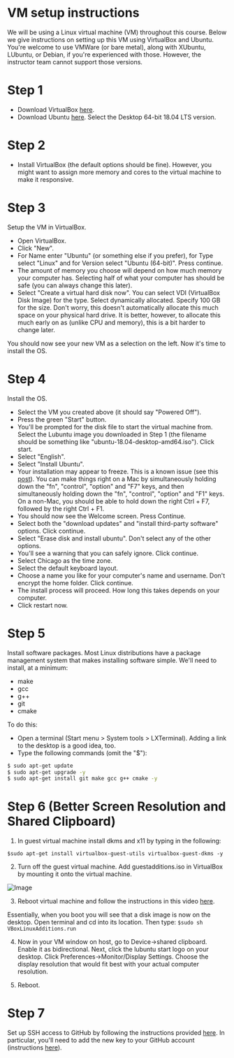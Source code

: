 # VM setup instructions

We will be using a Linux virtual machine (VM) throughout this course. Below we give instructions on setting up this VM using VirtualBox and Ubuntu. You're welcome to use VMWare (or bare metal), along with XUbuntu, LUbuntu, or Debian, if you're experienced with those. However, the instructor team cannot support those versions.

# Step 1

- Download VirtualBox [here](https://www.virtualbox.org/wiki/Downloads).
- Download Ubuntu [here](https://www.ubuntu.com/#download). Select the Desktop 64-bit 18.04 LTS version.

# Step 2 

- Install VirtualBox (the default options should be fine). However, you might want to assign more memory and cores to the virtual machine to make it responsive. 

# Step 3

Setup the VM in VirtualBox.

- Open VirtualBox.
- Click "New". 
- For Name enter "Ubuntu" (or something else if you prefer), for Type select "Linux" and for Version select "Ubuntu (64-bit)". Press continue.
- The amount of memory you choose will depend on how much memory your computer has. Selecting half of what your computer has should be safe (you can always change this later).
- Select "Create a virtual hard disk now". You can select VDI (VirtualBox Disk Image) for the type. Select dynamically allocated. Specify 100 GB for the size. Don't worry, this doesn't automatically allocate this much space on your physical hard drive. It is better, however, to allocate this much early on as (unlike CPU and memory), this is a bit harder to change later.

You should now see your new VM as a selection on the left. Now it's time to install the OS.

# Step 4

Install the OS.

- Select the VM you created above (it should say "Powered Off").
- Press the green "Start" button.
- You'll be prompted for the disk file to start the virtual machine from. Select the Lubuntu image you downloaded in Step 1 (the filename should be something like "ubuntu-18.04-desktop-amd64.iso"). Click start.
- Select "English". 
- Select "Install Ubuntu".
- Your installation may appear to freeze. This is a known issue (see this [post](https://askubuntu.com/questions/948458/trouble-installing-lubuntu-desktop-17-04-on-vm-virtualbox)). You can make things right on a Mac by simultaneously holding down the "fn", "control", "option" and "F7" keys, and then simultaneously holding down the "fn", "control", "option" and "F1" keys. On a non-Mac, you should be able to hold down the right Ctrl + F7, followed by the right Ctrl + F1.
- You should now see the Welcome screen. Press Continue.
- Select both the "download updates" and "install third-party software" options. Click continue.
- Select "Erase disk and install ubuntu". Don't select any of the other options.
- You'll see a warning that you can safely ignore. Click continue.
- Select Chicago as the time zone. 
- Select the default keyboard layout.
- Choose a name you like for your computer's name and username. Don't encrypt the home folder. Click continue.
- The install process will proceed. How long this takes depends on your computer.
- Click restart now.

# Step 5

Install software packages. Most Linux distributions have a package management system that makes installing software simple. We'll need to install, at a minimum:

- make
- gcc
- g++
- git
- cmake


To do this:

- Open a terminal (Start menu > System tools > LXTerminal). Adding a link to the desktop is a good idea, too.
- Type the following commands (omit the "$"):

```bash
$ sudo apt-get update
$ sudo apt-get upgrade -y
$ sudo apt-get install git make gcc g++ cmake -y
```

# Step 6 (Better Screen Resolution and Shared Clipboard)

1. In guest virtual machine install dkms and x11 by typing in the following:

```$sudo apt-get install virtualbox-guest-utils virtualbox-guest-dkms -y```

2. Turn off the guest virtual machine. Add guestadditions.iso in VirtualBox by mounting it onto the virtual machine.

![Image](./images/Guestadditions.jpg)
 
3. Reboot virtual machine and follow the instructions in this video [here](https://youtu.be/fbMDZJsMZg8?t=3m9s).

Essentially, when you boot you will see that a disk image is now on the desktop. Open terminal and cd into its location. Then type:
```$sudo sh VBoxLinuxAdditions.run ```
 
4. Now in your VM window on host, go to Device->shared clipboard. Enable it as bidirectional. Next, click the lubuntu start logo on your desktop. Click Preferences->Monitor/Display Settings. Choose the display resolution that would fit best with your actual computer resolution.

5. Reboot.

# Step 7
Set up SSH access to GitHub by following the instructions provided [here](https://help.github.com/articles/generating-a-new-ssh-key-and-adding-it-to-the-ssh-agent/). In particular, you'll need to add the new key to your GitHub account (instructions [here](https://help.github.com/articles/adding-a-new-ssh-key-to-your-github-account/)).

